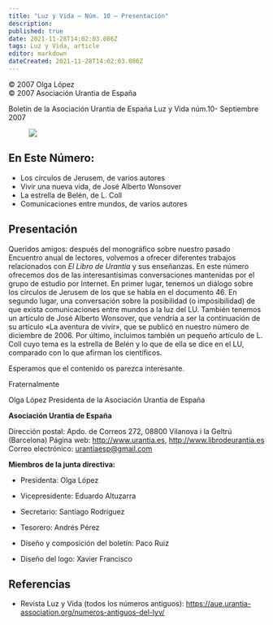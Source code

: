 ```yaml
---
title: "Luz y Vida — Núm. 10 — Presentación"
description: 
published: true
date: 2021-11-28T14:02:03.086Z
tags: Luz y Vida, article
editor: markdown
dateCreated: 2021-11-28T14:02:03.086Z
---
```


<p class="v-card v-sheet theme--light grey lighten-3 px-2">© 2007 Olga López<br>© 2007 Asociación Urantia de España</p>

Boletín de la Asociación Urantia de España
Luz y Vida núm.10- Septiembre 2007

<figure id="Figure_1" class="image urantiapedia">
<img src="/image/article/Luz_y_Vida/LyV1/01.jpg">
</figure>

## En Este Número:

- Los círculos de Jerusem, de varios autores
- Vivir una nueva vida, de José Alberto Wonsover
- La estrella de Belén, de L. Coll
- Comunicaciones entre mundos, de varios autores


## Presentación

Queridos amigos: después del monográfico sobre nuestro pasado Encuentro anual de lectores, volvemos a ofrecer diferentes trabajos relacionados con _El Libro de Urantia_ y sus enseñanzas. En este número ofrecemos dos de las interesantísimas conversaciones mantenidas por el grupo de estudio por Internet. En primer lugar, tenemos un diálogo sobre los círculos de Jerusem de los que se habla en el documento 46. En segundo lugar, una conversación sobre la posibilidad (o imposibilidad) de que exista comunicaciones entre mundos a la luz del LU. También tenemos un artículo de José Alberto Wonsover, que vendría a ser la continuación de su artículo «La aventura de vivir», que se publicó en nuestro número de diciembre de 2006. Por último, incluimos también un pequeño artículo de L. Coll cuyo tema es la estrella de Belén y lo que de ella se dice en el LU, comparado con lo que afirman los científicos.

Esperamos que el contenido os parezca interesante.

Fraternalmente

Olga López
Presidenta de la Asociación Urantia de España

**Asociación Urantia de España**

Dirección postal: Apdo. de Correos 272, 08800 Vilanova i la Geltrú (Barcelona)
Página web: http://www.urantia.es, http://www.librodeurantia.es
Correo electrónico: urantiaesp@gmail.com

**Miembros de la junta directiva:**

- Presidenta: Olga López
- Vicepresidente: Eduardo Altuzarra
- Secretario: Santiago Rodríguez
- Tesorero: Andrés Pérez

- Diseño y composición del boletín: Paco Ruiz
- Diseño del logo: Xavier Francisco

## Referencias

- Revista Luz y Vida (todos los números antiguos): https://aue.urantia-association.org/numeros-antiguos-del-lyv/